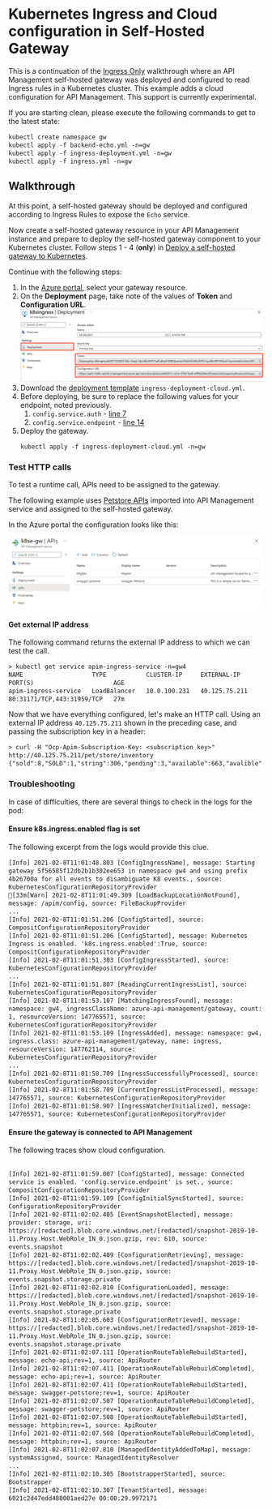 # Kubernetes Ingress and Cloud configuration in Self-Hosted Gateway

This is a continuation of the [Ingress Only](../Ingress-only) walkthrough where an API Management self-hosted gateway was deployed and configured to read Ingress rules in a Kubernetes cluster. This example adds a cloud configuration for API Management. This support is currently experimental.

If you are starting clean, please execute the following commands to get to the latest state:

```
kubectl create namespace gw
kubectl apply -f backend-echo.yml -n=gw
kubectl apply -f ingress-deployment.yml -n=gw
kubectl apply -f ingress.yml -n=gw
```

## Walkthrough
At this point, a self-hosted gateway should be deployed and configured according to Ingress Rules to expose the `Echo` service.
 
Now create a self-hosted gateway resource in your API Management instance and prepare to deploy the self-hosted gateway component to your Kubernetes cluster. Follow steps 1 - 4 (**only**) in [Deploy a self-hosted gateway to Kubernetes](https://docs.microsoft.com/azure/api-management/how-to-deploy-self-hosted-gateway-kubernetes).

Continue with the following steps:

1. In the [Azure portal](https://portal.azure.com), select your gateway resource.
1. On the **Deployment** page, take note of the values of **Token** and **Configuration URL**.
  ![APIs in self-hosted gateway](gateway-config.png)
1. Download the [deployment template](ingress-deployment-cloud.yml) `ingress-deployment-cloud.yml`.
1. Before deploying, be sure to replace the following values for your endpoint, noted previously.
    1. `config.service.auth` - [line 7](ingress-deployment-cloud.yml#L7)
    1.  `config.service.endpoint` - [line 14](ingress-deployment-cloud.yml#L14)
1. Deploy the gateway.
   ```
   kubectl apply -f ingress-deployment-cloud.yml -n=gw
   ```
### Test HTTP calls
To test a runtime call, APIs need to be assigned to the gateway. 

The following example uses [Petstore APIs](https://petstore.swagger.io/) imported into API Management service and assigned to the self-hosted gateway. 

In the Azure portal the configuration looks like this:

![APIs in self-hosted gateway](gateway-apis.png)

#### Get external IP address

The following command returns the external IP address to which we can test the call.
```
> kubectl get service apim-ingress-service -n=gw4
NAME                   TYPE           CLUSTER-IP     EXTERNAL-IP    PORT(S)                      AGE
apim-ingress-service   LoadBalancer   10.0.100.231   40.125.75.211   80:31171/TCP,443:31959/TCP   27m
```

Now that we have everything configured, let's make an HTTP call. Using an external IP address `40.125.75.211` shown in the preceding case, and passing the subscription key in a header:
```
> curl -H "Ocp-Apim-Subscription-Key: <subscription key>" http://40.125.75.211/pet/store/inventory
{"sold":8,"SOLD":1,"string":306,"pending":3,"available":663,"avalible":1}
```

### Troubleshooting
In case of difficulties, there are several things to check in the logs for the pod: 

#### Ensure k8s.ingress.enabled flag is set
The following excerpt from the logs would provide this clue.
```
[Info] 2021-02-8T11:01:48.803 [ConfigIngressName], message: Starting gateway 5f56585f12db2b1b302ee653 in namespace gw4 and using prefix 4b26700a for all events to disambiguate K8 events., source: KubernetesConfigurationRepositoryProvider
[33m[Warn] 2021-02-8T11:01:49.309 [LoadBackupLocationNotFound], message: /apim/config, source: FileBackupProvider
...
[Info] 2021-02-8T11:01:51.206 [ConfigStarted], source: CompositConfigurationRepositoryProvider
[Info] 2021-02-8T11:01:51.206 [ConfigStarted], message: Kubernetes Ingress is enabled. 'k8s.ingress.enabled':True, source: CompositConfigurationRepositoryProvider
[Info] 2021-02-8T11:01:51.303 [ConfigIngressStarted], source: KubernetesConfigurationRepositoryProvider
...
[Info] 2021-02-8T11:01:51.807 [ReadingCurrentIngressList], source: KubernetesConfigurationRepositoryProvider
[Info] 2021-02-8T11:01:53.107 [MatchingIngressFound], message: namespace: gw4, ingressClassName: azure-api-management/gateway, count: 1, resourceVersion: 147765571, source: KubernetesConfigurationRepositoryProvider
[Info] 2021-02-8T11:01:53.109 [IngressAdded], message: namespace: gw4, ingress.class: azure-api-management/gateway, name: ingress, resourceVersion: 147762114, source: KubernetesConfigurationRepositoryProvider
...
[Info] 2021-02-8T11:01:58.709 [IngressSuccessfullyProcessed], source: KubernetesConfigurationRepositoryProvider
[Info] 2021-02-8T11:01:58.709 [CurrentIngressListProcessed], message: 147765571, source: KubernetesConfigurationRepositoryProvider
[Info] 2021-02-8T11:01:58.907 [IngressWatcherInitialized], message: 147765571, source: KubernetesConfigurationRepositoryProvider
```

#### Ensure the gateway is connected to API Management 
The following traces show cloud configuration.
```

[Info] 2021-02-8T11:01:59.007 [ConfigStarted], message: Connected service is enabled. 'config.service.endpoint' is set., source: CompositConfigurationRepositoryProvider
[Info] 2021-02-8T11:01:59.109 [ConfigInitialSyncStarted], source: ConfigurationRepositoryProvider
[Info] 2021-02-8T11:02:02.405 [EventSnapshotElected], message: provider: storage, uri: https://[redacted].blob.core.windows.net/[redacted]/snapshot-2019-10-11.Proxy.Host.WebRole_IN_0.json.gzip, rev: 610, source: events.snapshot
[Info] 2021-02-8T11:02:02.409 [ConfigurationRetrieving], message: https://[redacted].blob.core.windows.net/[redacted]/snapshot-2019-10-11.Proxy.Host.WebRole_IN_0.json.gzip, source: events.snapshot.storage.private
[Info] 2021-02-8T11:02:02.810 [ConfigurationLoaded], message: https://[redacted].blob.core.windows.net/[redacted]/snapshot-2019-10-11.Proxy.Host.WebRole_IN_0.json.gzip, source: events.snapshot.storage.private
[Info] 2021-02-8T11:02:05.603 [ConfigurationRetrieved], message: https://[redacted].blob.core.windows.net/[redacted]/snapshot-2019-10-11.Proxy.Host.WebRole_IN_0.json.gzip, source: events.snapshot.storage.private
[Info] 2021-02-8T11:02:07.111 [OperationRouteTableRebuildStarted], message: echo-api;rev=1, source: ApiRouter
[Info] 2021-02-8T11:02:07.411 [OperationRouteTableRebuildCompleted], message: echo-api;rev=1, source: ApiRouter
[Info] 2021-02-8T11:02:07.411 [OperationRouteTableRebuildStarted], message: swagger-petstore;rev=1, source: ApiRouter
[Info] 2021-02-8T11:02:07.507 [OperationRouteTableRebuildCompleted], message: swagger-petstore;rev=1, source: ApiRouter
[Info] 2021-02-8T11:02:07.508 [OperationRouteTableRebuildStarted], message: httpbin;rev=1, source: ApiRouter
[Info] 2021-02-8T11:02:07.508 [OperationRouteTableRebuildCompleted], message: httpbin;rev=1, source: ApiRouter
[Info] 2021-02-8T11:02:07.810 [ManagedIdentityAddedToMap], message: systemAssigned, source: ManagedIdentityResolver
...
[Info] 2021-02-8T11:02:10.305 [BootstrapperStarted], source: Bootstrapper
[Info] 2021-02-8T11:02:10.307 [TenantStarted], message: 6021c2d47edd480001aed27e 00:00:29.9972171
```

